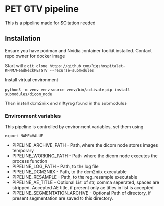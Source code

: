 # PET GTV pipeline

This is a pipeline made for $Citation needed

## Installation

Ensure you have podman and Nvidia container toolkit installed.
Contact repo owner for docker image

Start with: 
`git clone https://github.com/Rigshospitalet-KFNM/HeadNeckPETGTV --recurse-submodules`

Install virtual environment

`python3 -m venv venv`
`source venv/bin/activate`
`pip install submodules/dicom_node`

Then install dcm2niix and niftyreg found in the submodules

### Environment variables 

This pipeline is controlled by environment variables, set them using

`export NAME=VALUE`

* PIPELINE_ARCHIVE_PATH - Path, where the dicom node stores images temporary
* PIPELINE_WORKING_PATH - Path, where the dicom node executes the process function
* PIPELINE_LOG_PATH - Path, to the log file
* PIPELINE_DCM2NIIX - Path, to the dcm2niix executable 
* PIPELINE_RESAMPLE - Path,  to the reg_resample executable
* PIPELINE_AE_TITLE - Optional List of str, comma seperated, spaces are stripped. Accepted AE title, if present only ae titles in list is accepted
* PIPELINE_SEGMENTATION_ARCHIVE - Optional Path of directory, if present segmentation are saved to this directory.
